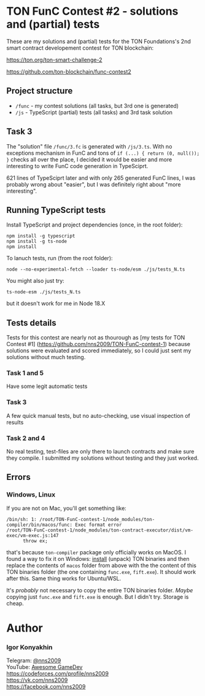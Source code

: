 # TON FunC Contest #2 - solutions and (partial) tests
These are my solutions and (partial) tests for the TON Foundations's 2nd smart contract developement contest for TON blockchain:

https://ton.org/ton-smart-challenge-2

https://github.com/ton-blockchain/func-contest2


## Project structure

- `/func` - my contest solutions (all tasks, but 3rd one is generated)
- `/js` - TypeScript (partial) tests (all tasks) and 3rd task solution

## Task 3
The "solution" file `/func/3.fc` is generated with `/js/3.ts`. With no exceptions mechanism in FunC and tons of `if (...) { return (0, null()); }` checks all over the place, I decided it would be easier and more interesting to write FunC code generation in TypeSciprt.

621 lines of TypeSciprt later and with only 265 generated FunC lines, I was probably wrong about "easier", but I was definitely right about "more interesting".

## Running TypeScript tests
Install TypeScript and project dependencies (once, in the root folder):
```
npm install -g typescript
npm install -g ts-node
npm install
```

To lanuch tests, run (from the root folder):
```
node --no-experimental-fetch --loader ts-node/esm ./js/tests_N.ts
```

You might also just try:
```
ts-node-esm ./js/tests_N.ts
```
but it doesn't work for me in Node 18.X

## Tests details

Tests for this contest are nearly not as thourough as [my tests for TON Contest #1] (https://github.com/nns2009/TON-FunC-contest-1) because solutions were evaluated and scored immediately, so I could just sent my solutions without much testing.

### Task 1 and 5
Have some legit automatic tests
### Task 3
A few quick manual tests, but no auto-checking, use visual inspection of results
### Task 2 and 4
No real testing, test-files are only there to launch contracts and make sure they compile. I submitted my solutions without testing and they just worked.

## Errors

### Windows, Linux
If you are not on Mac, you'll get something like:
```
/bin/sh: 1: /root/TON-FunC-contest-1/node_modules/ton-compiler/bin/macos/func: Exec format error
/root/TON-FunC-contest-1/node_modules/ton-contract-executor/dist/vm-exec/vm-exec.js:147
      throw ex;
```
that's because `ton-compiler` package only officially works on MacOS. I found a way to fix it on Windows: [install](https://github.com/ton-blockchain/ton/actions/runs/2830772466) (unpack) TON binaries and then replace the contents of `macos` folder from above with the the content of this TON binaries folder (the one containing `func.exe`, `fift.exe`). It should work after this. Same thing works for Ubuntu/WSL.

It's _probably_ not necessary to copy the entire TON binaries folder. _Maybe_ copying just `func.exe` and `fift.exe` is enough. But I didn't try. Storage is cheap.

# Author
### Igor Konyakhin
Telegram: [@nns2009](https://t.me/nns2009) <br>
YouTube: [Awesome GameDev](https://www.youtube.com/channel/UCZacxOhkmPS2cklzU1_Ya9Q) <br>
https://codeforces.com/profile/nns2009 <br>
https://vk.com/nns2009 <br>
https://facebook.com/nns2009
